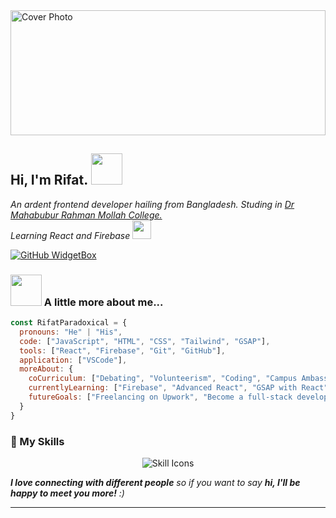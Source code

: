 <img src="./images_(1)-U7vvrS2y_-transformed.jpeg" height="200" width="100%" alt="Cover Photo"/>

<h2> Hi, I'm Rifat. <img src="https://media.giphy.com/media/mGcNjsfWAjY5AEZNw6/giphy.gif" width="50"></h2>
<p><em> An ardent frontend developer hailing from Bangladesh. Studing in <a href="https://dmrc.edu.bd/"> Dr Mahabubur Rahman Mollah College.</a></br> Learning React and Firebase <img src="https://media.giphy.com/media/WUlplcMpOCEmTGBtBW/giphy.gif" width="30"> 
</em></p>


[![GitHub WidgetBox](https://github-widgetbox.vercel.app/api/profile?username=RifatParadoxical&data=followers,repositories,commits&theme=metropolis)](https://github.com/RifatParadoxical)


### <img src="https://media.giphy.com/media/VgCDAzcKvsR6OM0uWg/giphy.gif" width="50"> A little more about me...  

```javascript
const RifatParadoxical = {
  pronouns: "He" | "His",
  code: ["JavaScript", "HTML", "CSS", "Tailwind", "GSAP"],
  tools: ["React", "Firebase", "Git", "GitHub"],
  application: ["VSCode"],
  moreAbout: {
    coCurriculum: ["Debating", "Volunteerism", "Coding", "Campus Ambassador"],
    currentlyLearning: ["Firebase", "Advanced React", "GSAP with React"],
    futureGoals: ["Freelancing on Upwork", "Become a full-stack developer", "Study Computer Science"]
  }
}
```
### 🚀 My Skills  
<p align="center">
  <img src="https://skillicons.dev/icons?i=js,css,firebase,tailwind,vscode,github,react" alt="Skill Icons">
</p>

 <em><b>I love connecting with different people</b> so if you want to say <b>hi, I'll be happy to meet you more!</b> :)</em>

---
